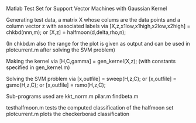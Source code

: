 Matlab Test Set for Support Vector Machines with Gaussian Kernel

Generating test data,  a matrix X whose colums are the data points
                       and a column vector z with associated labels
via
   [X,z,x1low,x1high,x2low,x2high] = chkbd(nnn,m);
or
   [X,z] = halfmoon(d,delta,rho,n);
   
(In chkbd.m also the range for the plot is given as output
and can be used in plotcurrent.m after solving the SVM problem)

Making the kernel via
   [H,C,gamma] = gen_kernel(X,z);
(with constants specified in gen_kernel.m)

Solving the SVM problem via
   [x,outfile] = sweep(H,z,C);
or
   [x,outfile] = gsmo(H,z,C);
or
   [x,outfile] = rsmo(H,z,C);

Sub-programs used are
kkt_norm.m
pilar.m
findbeta.m


testhalfmoon.m tests the computed classification of the halfmoon set
plotcurrent.m plots the checkerborad classification
